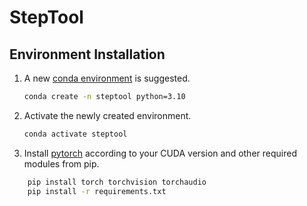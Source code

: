 # StepTool

## Environment Installation

1. A new [conda environment](https://docs.conda.io/projects/conda/en/latest/user-guide/concepts/environments.html) is suggested. 

    ```bash
    conda create -n steptool python=3.10
    ```

2. Activate the newly created environment.

    ```bash
    conda activate steptool
    ```

3. Install [pytorch](https://pytorch.org/get-started/locally/) according to your CUDA version and other required modules from pip.

```bash
    pip install torch torchvision torchaudio
    pip install -r requirements.txt
```

